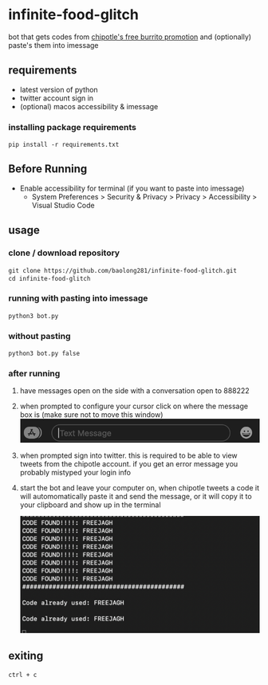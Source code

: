 # infinite-food-glitch

bot that gets codes from [chipotle's free burrito promotion](https://chipotle.com/FreePointer) and (optionally) paste's them into imessage

## requirements

- latest version of python
- twitter account sign in
- (optional) macos accessibility & imessage

### installing package requirements

```
pip install -r requirements.txt
```

## Before Running

- Enable accessibility for terminal (if you want to paste into imessage)
  - System Preferences > Security & Privacy > Privacy > Accessibility > Visual Studio Code


## usage

### clone / download repository

```
git clone https://github.com/baolong281/infinite-food-glitch.git
cd infinite-food-glitch
```

### running with pasting into imessage

```
python3 bot.py
```

### without pasting

```
python3 bot.py false
```

### after running

1. have messages open on the side with a conversation open to 888222
2. when prompted to configure your cursor click on where the message box is (make sure not to move this window)
   ![messagebox](assets/messagebox.png)
3. when prompted sign into twitter. this is required to be able to view tweets from the chipotle account. if you get an error message you probably mistyped your login info
4. start the bot and leave your computer on, when chipotle tweets a code it will automomatically paste it and send the message, or it will copy it to your clipboard and show up in the terminal

   ![codes](assets/code.png)

## exiting

```
ctrl + c
```
